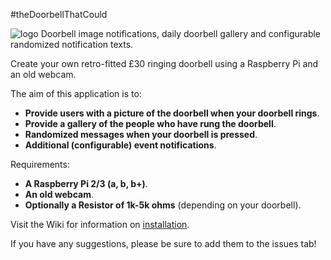   #theDoorbellThatCould
 

 ![logo](https://i.imgur.com/aGICZEF.png) Doorbell image notifications, daily doorbell gallery and configurable randomized notification texts.

Create your own retro-fitted £30 ringing doorbell using a Raspberry Pi and an old webcam.

The aim of this application is to:
- **Provide users with a picture of the doorbell when your doorbell rings**.
- **Provide a gallery of the people who have rung the doorbell**.
- **Randomized messages when your doorbell is pressed**.
- **Additional (configurable) event notifications**.

Requirements:
- **A Raspberry Pi 2/3 (a, b, b+)**.
- **An old webcam**.
- **Optionally a Resistor of 1k-5k ohms** (depending on your doorbell).

Visit the Wiki for information on [installation](https://github.com/couldbejake/theDoorbellThatCould/wiki/).

If you have any suggestions, please be sure to add them to the issues tab!
